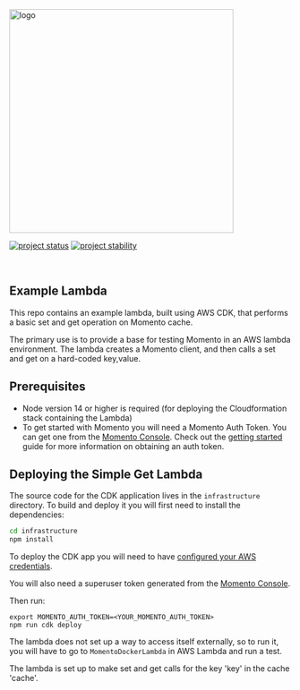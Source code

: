 <head>
  <meta name="Momento Python Client Library Documentation" content="Python client software development kit for Momento Cache">
</head>
<img src="https://docs.momentohq.com/img/logo.svg" alt="logo" width="400"/>

[![project status](https://momentohq.github.io/standards-and-practices/badges/project-status-official.svg)](https://github.com/momentohq/standards-and-practices/blob/main/docs/momento-on-github.md)
[![project stability](https://momentohq.github.io/standards-and-practices/badges/project-stability-stable.svg)](https://github.com/momentohq/standards-and-practices/blob/main/docs/momento-on-github.md)

<br>

## Example Lambda

This repo contains an example lambda, built using AWS CDK, that performs a basic set and get operation on Momento cache.

The primary use is to provide a base for testing Momento in an AWS lambda environment. The lambda creates a Momento client, and then calls a set and get on a hard-coded key,value.

## Prerequisites

- Node version 14 or higher is required (for deploying the Cloudformation stack containing the Lambda)
- To get started with Momento you will need a Momento Auth Token. You can get one from the [Momento Console](https://console.gomomento.com). Check out the [getting started](https://docs.momentohq.com/getting-started) guide for more information on obtaining an auth token.

## Deploying the Simple Get Lambda

The source code for the CDK application lives in the `infrastructure` directory.
To build and deploy it you will first need to install the dependencies:

```bash
cd infrastructure
npm install
```

To deploy the CDK app you will need to have [configured your AWS credentials](https://docs.aws.amazon.com/cli/latest/userguide/cli-chap-authentication.html#cli-chap-authentication-precedence).

You will also need a superuser token generated from the [Momento Console](https://console.gomomento.com).

Then run:

```
export MOMENTO_AUTH_TOKEN=<YOUR_MOMENTO_AUTH_TOKEN>
npm run cdk deploy
```

The lambda does not set up a way to access itself externally, so to run it, you will have to go to `MomentoDockerLambda` in AWS Lambda and run a test.

The lambda is set up to make set and get calls for the key 'key' in the cache 'cache'.